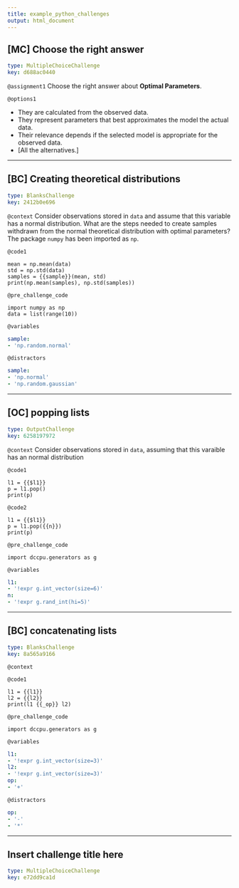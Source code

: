 ```yaml
---
title: example_python_challenges
output: html_document
---
```


## [MC] Choose the right answer

```yaml
type: MultipleChoiceChallenge
key: d688ac0440
```

`@assignment1`
Choose the right answer about **Optimal Parameters**.

`@options1`
- They are calculated from the observed data.
- They represent parameters that best approximates the model the actual data.
- Their relevance depends if the selected model is appropriate for the observed data.
- [All the alternatives.]

---

## [BC] Creating theoretical distributions

```yaml
type: BlanksChallenge
key: 2412b0e696
```

`@context`
Consider observations stored in `data` and assume that this variable has a normal distribution. What are the steps needed to create samples withdrawn from the normal theoretical distribution with optimal parameters? The package `numpy` has been imported as `np`.

`@code1`
```{python}
mean = np.mean(data)
std = np.std(data)
samples = {{sample}}(mean, std)
print(np.mean(samples), np.std(samples))
```

`@pre_challenge_code`
```{python}
import numpy as np
data = list(range(10))
```

`@variables`
```yaml
sample:
- 'np.random.normal'
```

`@distractors`
```yaml
sample:
- 'np.normal'
- 'np.random.gaussian'
```

---

## [OC] popping lists

```yaml
type: OutputChallenge
key: 6258197972
```

`@context`
Consider observations stored in `data`, assuming that this varaible has an normal distribution

`@code1`
```{python}
l1 = {{$l1}}
p = l1.pop()
print(p)
```

`@code2`
```{python}
l1 = {{$l1}}
p = l1.pop({{n}})
print(p)
```

`@pre_challenge_code`
```{python}
import dccpu.generators as g
```

`@variables`
```yaml
l1:
- '!expr g.int_vector(size=6)'
n:
- '!expr g.rand_int(hi=5)'
```

---

## [BC] concatenating lists

```yaml
type: BlanksChallenge
key: 8a565a9166
```

`@context`


`@code1`
```{python}
l1 = {{l1}}
l2 = {{l2}}
print(l1 {{_op}} l2)
```

`@pre_challenge_code`
```{python}
import dccpu.generators as g
```

`@variables`
```yaml
l1:
- '!expr g.int_vector(size=3)'
l2:
- '!expr g.int_vector(size=3)'
op:
- '+'
```

`@distractors`
```yaml
op:
- '-'
- '*'
```

---

## Insert challenge title here

```yaml
type: MultipleChoiceChallenge
key: e72dd9ca1d
```
